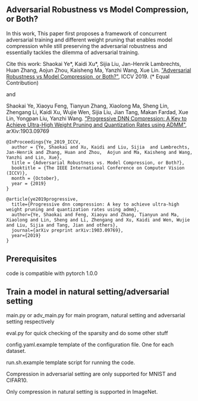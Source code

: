 Adversarial Robustness vs Model Compression, or Both?
-----------------------

In this work,  This paper first proposes a framework of concurrent adversarial training and different weight pruning that enables model compression while still preserving the adversarial robustness and essentially tackles the dilemma of adversarial training.  

Cite this work:
Shaokai Ye\*, Kaidi Xu\*, Sijia Liu,  Jan-Henrik Lambrechts, Huan Zhang, Aojun Zhou, Kaisheng Ma, Yanzhi Wang, Xue Lin. ["Adversarial Robustness vs Model Compression, or Both?"](http://openaccess.thecvf.com/content_ICCV_2019/papers/Ye_Adversarial_Robustness_vs._Model_Compression_or_Both_ICCV_2019_paper.pdf), ICCV 2019. (\* Equal Contribution)

and

Shaokai Ye, Xiaoyu Feng, Tianyun Zhang, Xiaolong Ma, Sheng Lin, Zhengang Li, Kaidi Xu, Wujie Wen, Sijia Liu, Jian Tang, Makan Fardad, Xue Lin, Yongpan Liu, Yanzhi Wang. ["Progressive DNN Compression: A Key to Achieve Ultra-High Weight Pruning and Quantization Rates using ADMM"](https://arxiv.org/pdf/1903.09769.pdf), arXiv:1903.09769


```
@InProceedings{Ye_2019_ICCV,
  author = {Ye, Shaokai and Xu, Kaidi and Liu, Sijia  and Lambrechts, Jan-Henrik and Zhang, Huan and Zhou,  Aojun and Ma, Kaisheng and Wang, Yanzhi and Lin, Xue},
  title = {Adversarial Robustness vs. Model Compression, or Both?},
  booktitle = {The IEEE International Conference on Computer Vision (ICCV)},
  month = {October},
  year = {2019}
}
```

```
@article{ye2019progressive,
  title={Progressive dnn compression: A key to achieve ultra-high weight pruning and quantization rates using admm},
  author={Ye, Shaokai and Feng, Xiaoyu and Zhang, Tianyun and Ma, Xiaolong and Lin, Sheng and Li, Zhengang and Xu, Kaidi and Wen, Wujie and Liu, Sijia and Tang, Jian and others},
  journal={arXiv preprint arXiv:1903.09769},
  year={2019}
}
```

Prerequisites
-----------------------

code is compatible with pytorch 1.0.0



Train a model in natural setting/adversarial setting
-----------------------


main.py or adv_main.py for main program, natural setting and adversarial setting respectively

eval.py for quick checking of the sparsity and do some other stuff

config.yaml.example template of the configuration file. One for each dataset.

run.sh.example  template script for running the code.





Compression in adversarial setting are only supported for MNIST and CIFAR10. 

Only compression in natural setting is supported in ImageNet.


